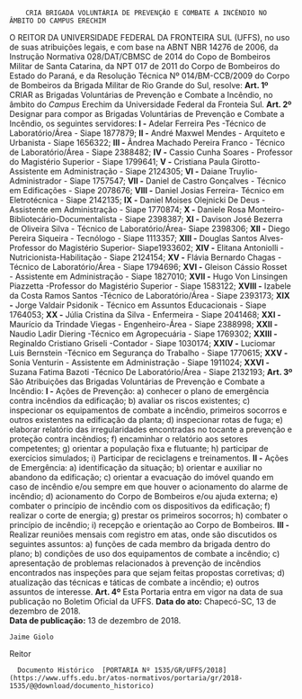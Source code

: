         CRIA BRIGADA VOLUNTÁRIA DE PREVENÇÃO E COMBATE A INCÊNDIO NO ÂMBITO DO CAMPUS ERECHIM  

 O REITOR DA UNIVERSIDADE FEDERAL DA FRONTEIRA SUL (UFFS), no uso de suas atribuições legais, e com base na ABNT NBR 14276 de 2006, da Instrução Normativa 028/DAT/CBMSC de 2014 do Copo de Bombeiros Militar de Santa Catarina, da NPT 017 de 2011 do Corpo de Bombeiros do Estado do Paraná, e da Resolução Técnica Nº 014/BM-CCB/2009 do Corpo de Bombeiros da Brigada Militar de Rio Grande do Sul, resolve:   **Art. 1º**  CRIAR as Brigadas Voluntárias de Prevenção e Combate a Incêndio, no âmbito do *Campus*  Erechim da Universidade Federal da Fronteia Sul.   **Art. 2º**  Designar para compor as Brigadas Voluntárias de Prevenção e Combate a Incêndio, os seguintes servidores: **I -**  Adelar Ferreira Pes -Técnico de Laboratório/Área - Siape 1877879; **II -**  André Maxwel Mendes - Arquiteto e Urbanista - Siape 1656322; **III -**  Ândrea Machado Pereira Franco - Técnico de Laboratório/Área - Siape 2388482; **IV -**  Cassio Cunha Soares - Professor do Magistério Superior - Siape 1799641; **V -**  Cristiana Paula Girotto- Assistente em Administração - Siape 2124305; **VI -**  Daiane Truylio- Administrador - Siape 1757547; **VII -**  Daniel de Castro Gonçalves - Técnico em Edificações - Siape 2078676; **VIII -**  Daniel Josias Ferreira- Técnico em Eletrotécnica - Siape 2142135; **IX -**  Daniel Moises Olejnicki De Deus - Assistente em Administração - Siape 1770874; **X -**  Daniele Rosa Monteiro- Bibliotecário-Documentalista - Siape 2398387; **XI -**  Davison José Bezerra de Oliveira Silva - Técnico de Laboratório/Área- Siape 2398306; **XII -**  Diego Pereira Siqueira - Tecnólogo - Siape 1113357; **XIII -**  Douglas Santos Alves- Professor do Magistério Superior- Siape1933602; **XIV -**  Elitana Antoniolli -Nutricionista-Habilitação - Siape 2124154; **XV -**  Flávia Bernardo Chagas -Técnico de Laboratório/Área - Siape 1794696; **XVI -**  Gleison Cássio Rosset - Assistente em Administração - Siape 1827010; **XVII -**  Hugo Von Linsingen Piazzetta -Professor do Magistério Superior - Siape 1583122; **XVIII -**  Izabele da Costa Ramos Santos -Técnico de Laboratório/Área - Siape 2393173; **XIX -**  Jorge Valdair Psidonik - Técnico em Assuntos Educacionais - Siape 1764053; **XX -**  Júlia Cristina da Silva - Enfermeira - Siape 2041468; **XXI -**  Maurício da Trindade Viegas - Engenheiro-Área - Siape 2388998; **XXII -**  Naudio Ladir Diering -Técnico em Agropecuária - Siape 1769302; **XXIII -**  Reginaldo Cristiano Griseli -Contador - Siape 1030174; **XXIV -**  Luciomar Luis Bernstein -Técnico em Segurança do Trabalho - Siape 1770615; **XXV -**  Sonia Venturin - Assistente em Administração - Siape 1911024; **XXVI -**  Suzana Fatima Bazoti -Técnico De Laboratório/Área - Siape 2132193;   **Art. 3º**  São Atribuições das Brigadas Voluntárias de Prevenção e Combate a Incêndio: **I -**  Ações de Prevenção: a) conhecer o plano de emergência contra incêndios da edificação; b) avaliar os riscos existentes; c) inspecionar os equipamentos de combate a incêndio, primeiros socorros e outros existentes na edificação da planta; d) inspecionar rotas de fuga; e) elaborar relatório das irregularidades encontradas no tocante a prevenção e proteção contra incêndios; f) encaminhar o relatório aos setores competentes; g) orientar a população fixa e flutuante; h) participar de exercícios simulados; i) Participar de reciclagens e treinamentos. **II -**  Ações de Emergência: a) identificação da situação; b) orientar e auxiliar no abandono da edificação; c) orientar a evacuação do imóvel quando em caso de incêndio e/ou sempre em que houver o acionamento do alarme de incêndio; d) acionamento do Corpo de Bombeiros e/ou ajuda externa; e) combater o princípio de incêndio com os dispositivos da edificação; f) realizar o corte de energia; g) prestar os primeiros socorros; h) combater o princípio de incêndio; i) recepção e orientação ao Corpo de Bombeiros. **III -**  Realizar reuniões mensais com registro em atas, onde são discutidos os seguintes assuntos: a) funções de cada membro da brigada dentro do plano; b) condições de uso dos equipamentos de combate a incêndio; c) apresentação de problemas relacionados à prevenção de incêndios encontrados nas inspeções para que sejam feitas propostas corretivas; d) atualização das técnicas e táticas de combate a incêndio; e) outros assuntos de interesse.   **Art. 4º**  Esta Portaria entra em vigor na data de sua publicação no Boletim Oficial da UFFS.      **Data do ato:** Chapecó-SC, 13 de dezembro de 2018.   
 **Data de publicação:**  13 de dezembro de 2018. 

    Jaime Giolo   
 Reitor 

      Documento Histórico  [PORTARIA Nº 1535/GR/UFFS/2018](https://www.uffs.edu.br/atos-normativos/portaria/gr/2018-1535/@@download/documento_historico)     
      